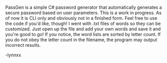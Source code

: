 PassGen is a simple C# password generator that automatically generates a secure password based on user parameters.
This is a work in progress. As of now it is CLI only and obviously not in a finished form.
Feel free to use the code if you'd like, though!
I went with .txt files of words so they can be customized. Just open up the file and add your own words and save it and you're good to go!
If you notice, the word lists are sorted by letter count. 
If you do not obey the letter count in the filename, the program may output incorrect results.

-lynnxx
